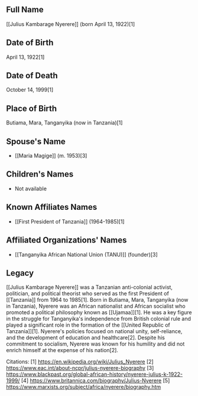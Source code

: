 ## Full Name
[[Julius Kambarage Nyerere]] (born April 13, 1922)[1]

## Date of Birth
April 13, 1922[1]

## Date of Death
October 14, 1999[1]

## Place of Birth
Butiama, Mara, Tanganyika (now in Tanzania)[1]

## Spouse's Name
- [[Maria Magige]] (m. 1953)[3]

## Children's Names
- Not available

## Known Affiliates Names
- [[First President of Tanzania]] (1964-1985)[1]

## Affiliated Organizations' Names
- [[Tanganyika African National Union (TANU)]] (founder)[3]

## Legacy
[[Julius Kambarage Nyerere]] was a Tanzanian anti-colonial activist, politician, and political theorist who served as the first President of [[Tanzania]] from 1964 to 1985[1]. Born in Butiama, Mara, Tanganyika (now in Tanzania), Nyerere was an African nationalist and African socialist who promoted a political philosophy known as [[Ujamaa]][1]. He was a key figure in the struggle for Tanganyika's independence from British colonial rule and played a significant role in the formation of the [[United Republic of Tanzania]][1]. Nyerere's policies focused on national unity, self-reliance, and the development of education and healthcare[2]. Despite his commitment to socialism, Nyerere was known for his humility and did not enrich himself at the expense of his nation[2].

Citations:
[1] https://en.wikipedia.org/wiki/Julius_Nyerere
[2] https://www.eac.int/about-ncpr/julius-nyerere-biography
[3] https://www.blackpast.org/global-african-history/nyerere-julius-k-1922-1999/
[4] https://www.britannica.com/biography/Julius-Nyerere
[5] https://www.marxists.org/subject/africa/nyerere/biography.htm